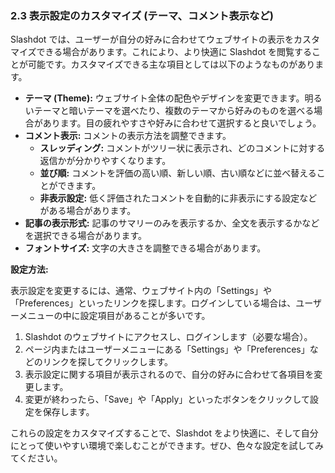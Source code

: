 ### 2.3 表示設定のカスタマイズ (テーマ、コメント表示など)

Slashdot では、ユーザーが自分の好みに合わせてウェブサイトの表示をカスタマイズできる場合があります。これにより、より快適に Slashdot を閲覧することが可能です。カスタマイズできる主な項目としては以下のようなものがあります。

* **テーマ (Theme):** ウェブサイト全体の配色やデザインを変更できます。明るいテーマと暗いテーマを選べたり、複数のテーマから好みのものを選べる場合があります。目の疲れやすさや好みに合わせて選択すると良いでしょう。
* **コメント表示:** コメントの表示方法を調整できます。
    * **スレッディング:** コメントがツリー状に表示され、どのコメントに対する返信かが分かりやすくなります。
    * **並び順:** コメントを評価の高い順、新しい順、古い順などに並べ替えることができます。
    * **非表示設定:** 低く評価されたコメントを自動的に非表示にする設定などがある場合があります。
* **記事の表示形式:** 記事のサマリーのみを表示するか、全文を表示するかなどを選択できる場合があります。
* **フォントサイズ:** 文字の大きさを調整できる場合があります。

**設定方法:**

表示設定を変更するには、通常、ウェブサイト内の「Settings」や「Preferences」といったリンクを探します。ログインしている場合は、ユーザーメニューの中に設定項目があることが多いです。

1.  Slashdot のウェブサイトにアクセスし、ログインします（必要な場合）。
2.  ページ内またはユーザーメニューにある「Settings」や「Preferences」などのリンクを探してクリックします。
3.  表示設定に関する項目が表示されるので、自分の好みに合わせて各項目を変更します。
4.  変更が終わったら、「Save」や「Apply」といったボタンをクリックして設定を保存します。

これらの設定をカスタマイズすることで、Slashdot をより快適に、そして自分にとって使いやすい環境で楽しむことができます。ぜひ、色々な設定を試してみてください。
